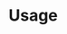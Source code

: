 # Usage

<!-- ```{eval-rst} -->
<!-- .. click:: pyboxes.__main__:main -->
<!--    :prog: pybox -->
<!--    :nested: none -->
<!-- ``` -->

<!-- # Command -->

<!-- ```{eval-rst} -->
<!-- .. click:: pyboxes.commands.gfile:cli -->
<!--     :prog: gfile -->

<!-- .. click:: pyboxes.commands.gfolder:cli -->
<!--     :prog: gfolder -->

<!-- .. click:: pyboxes.commands.slack:cli -->
<!--     :prog: slack -->

<!-- .. click:: pyboxes.commands.asyncdown:cli -->
<!--     :prog: asyncdown -->
<!-- ``` -->
